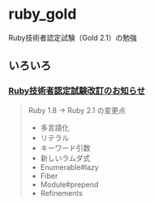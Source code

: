 # ruby_gold
Ruby技術者認定試験（Gold 2.1）の勉強

## いろいろ
### [Ruby技術者認定試験改訂のお知らせ](http://www.ruby.or.jp/ja/certification/examination/index.data/rubycert.pdf)
    
>  Ruby 1.8 → Ruby 2.1 の変更点
>  - 多言語化
>  - リテラル
>  - キーワード引数
>  - 新しいラムダ式
>  - Enumerable#lazy
>  - Fiber
>  - Module#prepend
>  - Refinements
